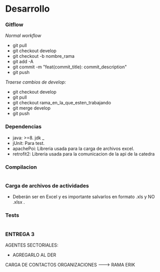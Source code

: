 # Desarrollo

### Gitflow 

_Normal workflow_

* git pull
* git checkout develop
* git checkout -b nombre_rama
* git add -A
* git commit -m "feat(commit_title): commit_description"
* git push

_Traerse cambios de develop:_

* git checkout develop
* git pull
* git checkout rama_en_la_que_esten_trabajando
* git merge develop
* git push

### Dependencias

* java: >=8. jdk _
* jUnit: Para test.
* apachePoi: Libreria usada para la carga de archivos excel.
* retrofit2: Libreria usada para la comunicacion de la api de la catedra

### Compilacion

```
```

### Carga de archivos de actividades

* Deberán ser en Excel y es importante salvarlos en formato .xls y NO .xlsx .


### Tests

```
```


### ENTREGA 3 

AGENTES SECTORIALES: 
* AGREGARLO AL DER

CARGA DE CONTACTOS ORGANIZACIONES ---> RAMA ERIK 












